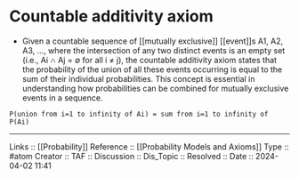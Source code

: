 # Countable additivity axiom

- Given a countable sequence of [[mutually exclusive]] [[event]]s A1, A2, A3, ..., where the intersection of any two distinct events is an empty set (i.e., Ai ∩ Aj = ∅ for all i ≠ j), the countable additivity axiom states that the probability of the union of all these events occurring is equal to the sum of their individual probabilities. This concept is essential in understanding how probabilities can be combined for mutually exclusive events in a sequence.

```plaintext
P(union from i=1 to infinity of Ai) = sum from i=1 to infinity of P(Ai)
```

---
Links :: [[Probability]]
Reference :: [[Probability Models and Axioms]]
Type :: #atom
Creator ::
TAF ::
Discussion ::
Dis_Topic :: 
Resolved ::
Date :: 2024-04-02 11:41

